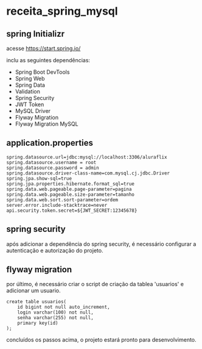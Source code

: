 # receita_spring_mysql

## spring Initializr
acesse https://start.spring.io/


inclu as seguintes dependências: 
* Spring Boot DevTools
* Spring Web
* Spring Data
* Validation
* Spring Security
* JWT Token
* MySQL Driver
* Flyway Migration
* Flyway Migration MySQL


## application.properties
```
spring.datasource.url=jdbc:mysql://localhost:3306/aluraflix  
spring.datasource.username = root 
spring.datasource.password = admin 
spring.datasource.driver-class-name=com.mysql.cj.jdbc.Driver 
spring.jpa.show-sql=true 
spring.jpa.properties.hibernate.format_sql=true 
spring.data.web.pageable.page-parameter=pagina 
spring.data.web.pageable.size-parameter=tamanho 
spring.data.web.sort.sort-parameter=ordem 
server.error.include-stacktrace=never 
api.security.token.secret=${JWT_SECRET:12345678} 
```

## spring security

após adicionar a dependência do spring security, é necessário configurar a autenticação e autorização do projeto.

## flyway migration

por último, é necessário criar o script de criação da tablea 'usuarios' e adicionar um usuario.
```
create table usuarios(
    id bigint not null auto_increment,
    login varchar(100) not null,
    senha varchar(255) not null,
    primary key(id)
);
```
concluídos os passos acima, o projeto estará pronto para desenvolvimento.

